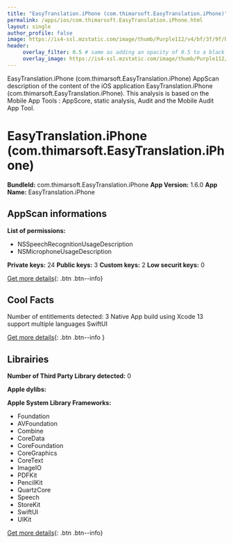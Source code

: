 ```yaml
---
title: "EasyTranslation.iPhone (com.thimarsoft.EasyTranslation.iPhone)"
permalink: /apps/ios/com.thimarsoft.EasyTranslation.iPhone.html
layout: single
author_profile: false
image: https://is4-ssl.mzstatic.com/image/thumb/Purple112/v4/bf/3f/9f/bf3f9f23-ab43-189c-26e9-57d1875c4948/AppIcon-1x_U007emarketing-0-5-0-85-220.png/512x512bb.jpg
header: 
     overlay_filter: 0.5 # same as adding an opacity of 0.5 to a black background
     overlay_image: https://is4-ssl.mzstatic.com/image/thumb/Purple112/v4/bf/3f/9f/bf3f9f23-ab43-189c-26e9-57d1875c4948/AppIcon-1x_U007emarketing-0-5-0-85-220.png/512x512bb.jpg
---
```

EasyTranslation.iPhone (com.thimarsoft.EasyTranslation.iPhone) AppScan description of the content of the iOS application EasyTranslation.iPhone (com.thimarsoft.EasyTranslation.iPhone). This analysis is based on the Mobile App Tools : AppScore, static analysis, Audit and the Mobile Audit App Tool.

# EasyTranslation.iPhone (com.thimarsoft.EasyTranslation.iPhone)

**BundleId:** com.thimarsoft.EasyTranslation.iPhone
**App Version:** 1.6.0
**App Name:** EasyTranslation.iPhone


## AppScan informations 

**List of permissions:** 
- NSSpeechRecognitionUsageDescription
- NSMicrophoneUsageDescription
  
  
**Private keys:** 24
**Public keys:** 3
**Custom keys:** 2
**Low securit keys:** 0
  
[Get more details](/pricing.html){: .btn .btn--info}

## Cool Facts

Number of entitlements detected: 3
Native App
build using Xcode 13
support multiple languages
SwiftUI
  
[Get more details](/pricing.html){: .btn .btn--info }

## Librairies 
**Number of Third Party Library detected:** 0


**Apple dylibs:**


**Apple System Library Frameworks:**
- Foundation
- AVFoundation
- Combine
- CoreData
- CoreFoundation
- CoreGraphics
- CoreText
- ImageIO
- PDFKit
- PencilKit
- QuartzCore
- Speech
- StoreKit
- SwiftUI
- UIKit


  
[Get more details](/pricing.html){: .btn .btn--info}

